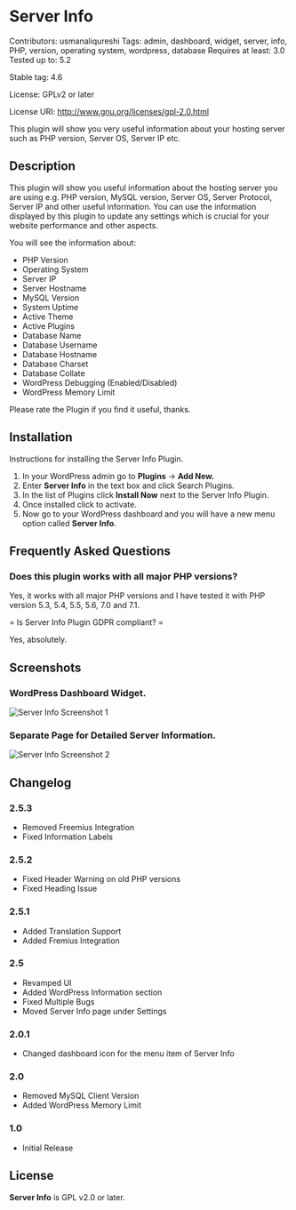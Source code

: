 # Server Info

Contributors: usmanaliqureshi
Tags: admin, dashboard, widget, server, info, PHP, version, operating system, wordpress, database
Requires at least: 3.0
Tested up to: 5.2

Stable tag: 4.6

License: GPLv2 or later

License URI: http://www.gnu.org/licenses/gpl-2.0.html

This plugin will show you very useful information about your hosting server such as PHP version, Server OS, Server IP etc.


## Description

This plugin will show you useful information about the hosting server you are using e.g. PHP version, MySQL version, Server OS, Server Protocol, Server IP and other useful information. You can use the information displayed by this plugin to update any settings which is crucial for your website performance and other aspects.

You will see the information about:

* PHP Version<br>
* Operating System<br>
* Server IP<br>
* Server Hostname<br>
* MySQL Version<br>
* System Uptime<br>
* Active Theme<br>
* Active Plugins<br>
* Database Name<br>
* Database Username<br>
* Database Hostname<br>
* Database Charset<br>
* Database Collate<br>
* WordPress Debugging (Enabled/Disabled)<br>
* WordPress Memory Limit<br>

Please rate the Plugin if you find it useful, thanks.


## Installation

Instructions for installing the Server Info Plugin.

1. In your WordPress admin go to **Plugins** → **Add New.**
2. Enter **Server Info** in the text box and click Search Plugins.
3. In the list of Plugins click **Install Now** next to the Server Info Plugin.
4. Once installed click to activate.<br>
5. Now go to your WordPress dashboard and you will have a new menu option called **Server Info**.<br>


## Frequently Asked Questions

### Does this plugin works with all major PHP versions?

Yes, it works with all major PHP versions and I have tested it with PHP version 5.3, 5.4, 5.5, 5.6, 7.0 and 7.1.

= Is Server Info Plugin GDPR compliant? =

Yes, absolutely.


## Screenshots

### WordPress Dashboard Widget.

![Server Info Screenshot 1](https://i.imgur.com/lIMhkFV.png)

### Separate Page for Detailed Server Information.

![Server Info Screenshot 2](https://i.imgur.com/zw5hIib.png)


## Changelog


### 2.5.3
* Removed Freemius Integration
* Fixed Information Labels

### 2.5.2
* Fixed Header Warning on old PHP versions
* Fixed Heading Issue

### 2.5.1
* Added Translation Support
* Added Fremius Integration

### 2.5
* Revamped UI
* Added WordPress Information section
* Fixed Multiple Bugs
* Moved Server Info page under Settings

### 2.0.1
* Changed dashboard icon for the menu item of Server Info

### 2.0
* Removed MySQL Client Version
* Added WordPress Memory Limit

### 1.0
* Initial Release

## License
**Server Info** is GPL v2.0 or later.
